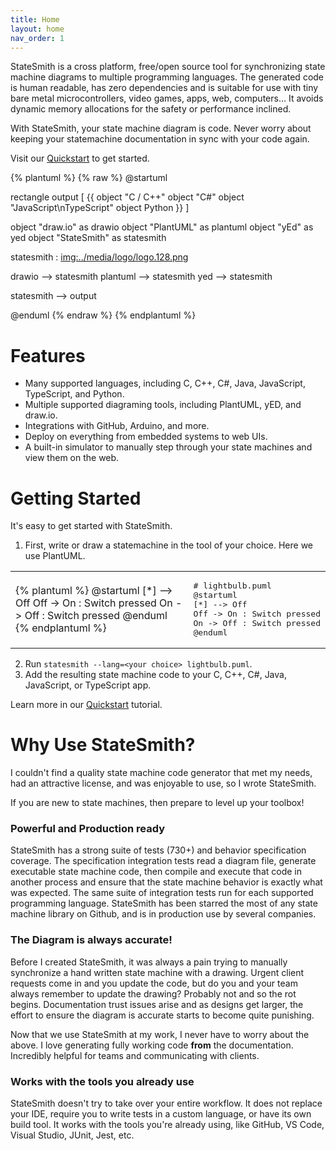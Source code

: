 ```yaml
---
title: Home
layout: home
nav_order: 1
---
```


StateSmith is a cross platform, free/open source tool for synchronizing state machine diagrams to multiple programming languages. The generated code is human readable, has zero dependencies and is suitable for use with tiny bare metal microcontrollers, video games, apps, web, computers... It avoids dynamic memory allocations for the safety or performance inclined.

With StateSmith, your state machine diagram is code. Never worry about keeping your statemachine documentation in sync with your code again.

Visit our [Quickstart](/StateSmith/quickstart/) to get started.


{% plantuml %}
{% raw %}
@startuml

rectangle output [
{{
  object "C / C++"
  object "C#"
  object "JavaScript\nTypeScript"
  object Python
}}
]

object "draw.io" as drawio
object "PlantUML" as plantuml
object "yEd" as yed
object "StateSmith" as statesmith

statesmith : <img:../media/logo/logo.128.png>


drawio --> statesmith
plantuml --> statesmith
yed --> statesmith

statesmith --> output

@enduml
{% endraw %}
{% endplantuml %}



# Features

* Many supported languages, including C, C++, C#, Java, JavaScript, TypeScript, and Python.
* Multiple supported diagraming tools, including PlantUML, yED, and draw.io.
* Integrations with GitHub, Arduino, and more.
* Deploy on everything from embedded systems to web UIs.
* A built-in simulator to manually step through your state machines and view them on the web.


# Getting Started

It's easy to get started with StateSmith.

1. First, write or draw a statemachine in the tool of your choice. Here we use PlantUML.<br />

<table>
<tr>
<td>

{% plantuml %}
@startuml
[*] --> Off
Off -> On : Switch pressed
On -> Off : Switch pressed
@enduml
{% endplantuml %}

</td>
<td>
<pre>
# lightbulb.puml
@startuml
[*] --> Off
Off -> On : Switch pressed
On -> Off : Switch pressed
@enduml
</pre>
</td>
</tr>
</table>


 2. Run `statesmith --lang=<your choice> lightbulb.puml`.
 3. Add the resulting state machine code to your C, C++, C#, Java, JavaScript, or TypeScript app.

Learn more in our [Quickstart](/StateSmith/quickstart/) tutorial.



# Why Use StateSmith?

I couldn't find a quality state machine code generator that met my needs, had an attractive license, and was enjoyable to use, so I wrote StateSmith.

If you are new to state machines, then prepare to level up your toolbox! 

### Powerful and Production ready

StateSmith has a strong suite of tests (730+) and behavior specification coverage. The specification integration tests read a diagram file, generate executable state machine code, then compile and execute that code in another process and ensure that the state machine behavior is exactly what was expected. The same suite of integration tests run for each supported programming language. StateSmith has been starred the most of any state machine library on Github, and is in production use by several companies.

### The Diagram is always accurate!

Before I created StateSmith, it was always a pain trying to manually synchronize a hand written state machine with a drawing. Urgent client requests come in and you update the code, but do you and your team always remember to update the drawing? Probably not and so the rot begins. Documentation trust issues arise and as designs get larger, the effort to ensure the diagram is accurate starts to become quite punishing.

Now that we use StateSmith at my work, I never have to worry about the above. I love generating fully working code **from** the documentation. Incredibly helpful for teams and communicating with clients.


### Works with the tools you already use
StateSmith doesn't try to take over your entire workflow. It does not replace your IDE, require you to write tests in a custom language, or have its own build tool. It works with the tools you're already using, like GitHub, VS Code, Visual Studio, JUnit, Jest, etc.


